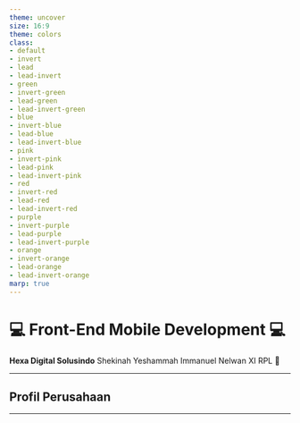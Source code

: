 ```yaml
---
theme: uncover
size: 16:9
theme: colors
class:
- default
- invert
- lead
- lead-invert
- green
- invert-green
- lead-green
- lead-invert-green
- blue
- invert-blue
- lead-blue
- lead-invert-blue
- pink
- invert-pink
- lead-pink
- lead-invert-pink
- red
- invert-red
- lead-red
- lead-invert-red
- purple
- invert-purple
- lead-purple
- lead-invert-purple
- orange
- invert-orange
- lead-orange
- lead-invert-orange
marp: true
---
```


# 💻 Front-End Mobile Development 💻

**Hexa Digital Solusindo**
Shekinah Yeshammah Immanuel Nelwan XI RPL 🌸

---

## Profil Perusahaan

---



